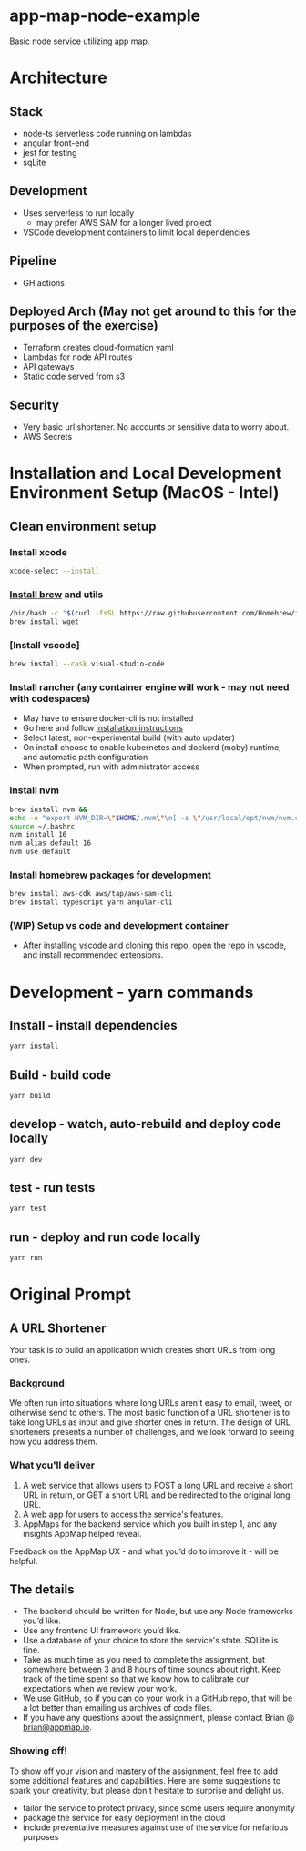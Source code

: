 # app-map-node-example
Basic node service utilizing app map.

# Architecture
## Stack
- node-ts serverless code running on lambdas
- angular front-end
- jest for testing
- sqLite

## Development
- Uses serverless to run locally
  - may prefer AWS SAM for a longer lived project
- VSCode development containers to limit local dependencies

## Pipeline
- GH actions

## Deployed Arch (May not get around to this for the purposes of the exercise)
- Terraform creates cloud-formation yaml
- Lambdas for node API routes
- API gateways
- Static code served from s3

## Security
- Very basic url shortener. No accounts or sensitive data to worry about.
- AWS Secrets

# Installation and Local Development Environment Setup (MacOS - Intel)
## Clean environment setup
### Install xcode
```bash
xcode-select --install
```

### [Install brew](https://docs.brew.sh/Installation) and utils
```bash
/bin/bash -c "$(curl -fsSL https://raw.githubusercontent.com/Homebrew/install/master/install.sh)"
brew install wget
```

### [Install vscode]
```bash
brew install --cask visual-studio-code
```

### Install rancher (any container engine will work - may not need with codespaces)
- May have to ensure docker-cli is not installed
- Go here and follow [installation instructions](https://docs.rancherdesktop.io/getting-started/installation/)
- Select latest, non-experimental build (with auto updater)
- On install choose to enable kubernetes and dockerd (moby) runtime, and automatic path configuration
- When prompted, run with administrator access

### Install nvm
```bash
brew install nvm &&
echo -e "export NVM_DIR=\"$HOME/.nvm\"\n[ -s \"/usr/local/opt/nvm/nvm.sh\" ] && \. \"/usr/local/opt/nvm/nvm.sh\"  # This loads nvm\n[ -s \"/usr/local/opt/nvm/etc/bash_completion.d/nvm\" ] && \. \"/usr/local/opt/nvm/etc/bash_completion.d/nvm\"  # This loads nvm bash_completion" >> ~/.bashrc &&
source ~/.bashrc
nvm install 16
nvm alias default 16
nvm use default
```

### Install homebrew packages for development
```bash
brew install aws-cdk aws/tap/aws-sam-cli
brew install typescript yarn angular-cli
```

### (WIP) Setup vs code and development container
- After installing vscode and cloning this repo, open the repo in vscode, and install recommended extensions.


# Development - yarn commands

## Install - install dependencies
```bash
yarn install
```
## Build - build code
```bash
yarn build
```
## develop - watch, auto-rebuild and deploy code locally
```bash
yarn dev
```
## test - run tests
```bash
yarn test
```
## run - deploy and run code locally
```bash
yarn run
```

# Original Prompt

## A URL Shortener
Your task is to build an application which creates short URLs from long ones.
### Background
We often run into situations where long URLs aren't easy to email, tweet, or otherwise send to others. The most basic
function of a URL shortener is to take long URLs as input and give shorter ones in return.
The design of URL shorteners presents a number of challenges, and we look forward to seeing how you address
them.
### What you'll deliver
  1. A web service that allows users to POST a long URL and receive a short URL in return, or GET a short URL
and be redirected to the original long URL.
  2. A web app for users to access the service's features.
  3. AppMaps for the backend service which you built in step 1, and any insights AppMap helped reveal.

Feedback on the AppMap UX - and what you’d do to improve it - will be helpful.

## The details
  - The backend should be written for Node, but use any Node frameworks you’d like.
  - Use any frontend UI framework you’d like.
  - Use a database of your choice to store the service's state. SQLite is fine.
  - Take as much time as you need to complete the assignment, but somewhere between 3 and 8 hours of time
sounds about right. Keep track of the time spent so that we know how to calibrate our expectations when we
review your work.
  - We use GitHub, so if you can do your work in a GitHub repo, that will be a lot better than emailing us
archives of code files.
  - If you have any questions about the assignment, please contact Brian @ brian@appmap.io.
### Showing off!
To show off your vision and mastery of the assignment, feel free to add some additional features and capabilities.
Here are some suggestions to spark your creativity, but please don't hesitate to surprise and delight us.
  - tailor the service to protect privacy, since some users require anonymity
  - package the service for easy deployment in the cloud
  - include preventative measures against use of the service for nefarious purposes
